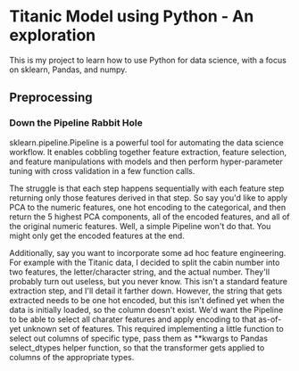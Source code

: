 # Titanic Model using Python - An exploration
This is my project to learn how to use Python for data science, with a focus on sklearn, Pandas, and numpy.

## Preprocessing

### Down the Pipeline Rabbit Hole
sklearn.pipeline.Pipeline is a powerful tool for automating the data science workflow. It enables cobbling together feature extraction, feature selection, and feature manipulations with models and then perform hyper-parameter tuning with cross validation in a few function calls.

The struggle is that each step happens sequentially with each feature step returning only those features derived in that step. So say you'd like to apply PCA to the numeric features, one hot encoding to the categorical, and then return the 5 highest PCA components, all of the encoded features, and all of the original numeric features. Well, a simple Pipeline won't do that. You might only get the encoded features at the end.

Additionally, say you want to incorporate some ad hoc feature engineering. For example with the Titanic data, I decided to split the cabin number into two features, the letter/character string, and the actual number. They'll probably turn out useless, but you never know. This isn't a standard feature extraction step, and I'll detail it farther down. However, the string that gets extracted needs to be one hot encoded, but this isn't defined yet when the data is initially loaded, so the column doesn't exist. We'd want the Pipeline to be able to select all charater features and apply encoding to that as-of-yet unknown set of features. This required implementing a little function to select out columns of specific type, pass them as **kwargs to Pandas select_dtypes helper function, so that the transformer gets applied to columns of the appropriate types.
